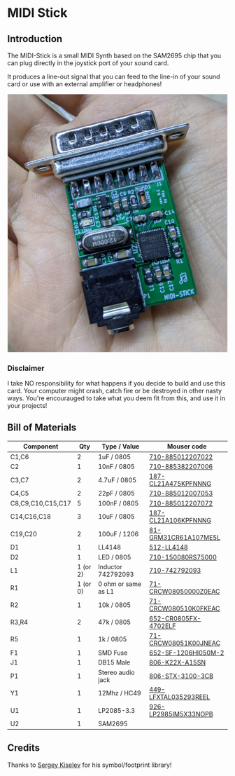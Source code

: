 # MIDI Stick

## Introduction

The MIDI-Stick is a small MIDI Synth based on the SAM2695 chip that you can plug directly in the joystick port of your sound card.

It produces a line-out signal that you can feed to the line-in of your sound card or use with an external amplifier or headphones!

![MIDI-Stick](pics/midistick.jpg)

### Disclaimer

I take NO responsibility for what happens if you decide to build and use this card. Your computer might crash, catch fire or be destroyed in other nasty ways.
You're encourauged to take what you deem fit from this, and use it in your projects!


## Bill of Materials

| Component         | Qty | Type / Value        | Mouser code           |
| ----------------- | --- | ------------------- | --------------------- |
| C1,C6             | 2   | 1uF / 0805          | [710-885012207022](https://www.mouser.it/ProductDetail/710-885012207022) |
| C2                | 1   | 10nF / 0805         | [710-885382207006](https://www.mouser.it/ProductDetail/710-885382207006) |
| C3,C7             | 2   | 4.7uF / 0805        | [187-CL21A475KPFNNNG](https://www.mouser.it/ProductDetail/187-CL21A475KPFNNNG) |
| C4,C5             | 2   | 22pF / 0805         | [710-885012007053](https://www.mouser.it/ProductDetail/710-885012007053) |
| C8,C9,C10,C15,C17 | 5   | 100nF / 0805        | [710-885012207072](https://www.mouser.it/ProductDetail/710-885012207072) |
| C14,C16,C18       | 3   | 10uF / 0805         | [187-CL21A106KPFNNNG](https://www.mouser.it/ProductDetail/187-CL21A106KPFNNNG) |
| C19,C20           | 2   | 100uF / 1206        | [81-GRM31CR61A107ME5L](https://www.mouser.it/ProductDetail/81-GRM31CR61A107ME5L) |
| D1                | 1   | LL4148              | [512-LL4148](https://www.mouser.it/ProductDetail/512-LL4148) |
| D2                | 1   | LED / 0805          | [710-150080RS75000](https://www.mouser.it/ProductDetail/710-150080RS75000) |
| L1                | 1 (or 2)  | Inductor 742792093  | [710-742792093](https://www.mouser.it/ProductDetail/710-742792093) |
| R1                | 1 (or 0)  | 0 ohm or same as L1 | [71-CRCW08050000Z0EAC](https://www.mouser.it/ProductDetail/71-CRCW08050000Z0EAC) |
| R2                | 1   | 10k / 0805          | [71-CRCW080510K0FKEAC](https://www.mouser.it/ProductDetail/71-CRCW080510K0FKEAC) |
| R3,R4             | 2   | 47k / 0805          | [652-CR0805FX-4702ELF](https://www.mouser.it/ProductDetail/652-CR0805FX-4702ELF) |
| R5                | 1   | 1k / 0805           | [71-CRCW08051K00JNEAC](https://www.mouser.it/ProductDetail/71-CRCW08051K00JNEAC) |
| F1                | 1   | SMD Fuse            | [652-SF-1206HI050M-2](https://www.mouser.it/ProductDetail/652-SF-1206HI050M-2) |
| J1                | 1   | DB15 Male           | [806-K22X-A15SN](https://www.mouser.it/ProductDetail/806-K22X-A15SN) |
| P1                | 1   | Stereo audio jack   | [806-STX-3100-3CB](https://www.mouser.it/ProductDetail/806-STX-3100-3CB) |
| Y1                | 1   | 12Mhz / HC49        | [449-LFXTAL035293REEL](https://www.mouser.it/ProductDetail/449-LFXTAL035293REEL) |
| U1                | 1   | LP2085-3.3          | [926-LP2985IM5X33NOPB](https://www.mouser.it/ProductDetail/926-LP2985IM5X33NOPB) |
| U2                | 1   | SAM2695             | |


## Credits

Thanks to [Sergey Kiselev](https://github.com/skiselev) for his symbol/footprint library!

